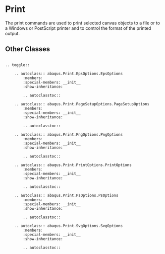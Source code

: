 # Print

The print commands are used to print selected canvas objects to a file or to a Windows or PostScript printer and to control the format of the printed output.

## Other Classes

```{eval-rst}

.. toggle::

    .. autoclass:: abaqus.Print.EpsOptions.EpsOptions
        :members:
        :special-members: __init__
        :show-inheritance:

        .. autoclasstoc::

    .. autoclass:: abaqus.Print.PageSetupOptions.PageSetupOptions
        :members:
        :special-members: __init__
        :show-inheritance:

        .. autoclasstoc::

    .. autoclass:: abaqus.Print.PngOptions.PngOptions
        :members:
        :special-members: __init__
        :show-inheritance:

        .. autoclasstoc::

    .. autoclass:: abaqus.Print.PrintOptions.PrintOptions
        :members:
        :special-members: __init__
        :show-inheritance:

        .. autoclasstoc::

    .. autoclass:: abaqus.Print.PsOptions.PsOptions
        :members:
        :special-members: __init__
        :show-inheritance:

        .. autoclasstoc::

    .. autoclass:: abaqus.Print.SvgOptions.SvgOptions
        :members:
        :special-members: __init__
        :show-inheritance:

        .. autoclasstoc::
```

